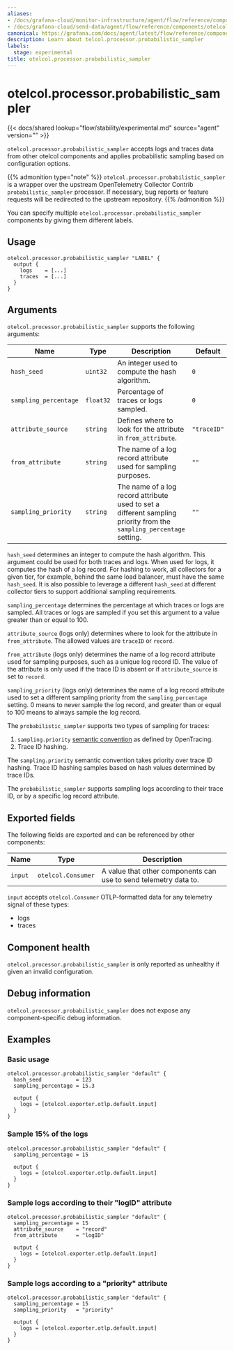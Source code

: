 ```yaml
---
aliases:
- /docs/grafana-cloud/monitor-infrastructure/agent/flow/reference/components/otelcol.processor.probabilistic_sampler/
- /docs/grafana-cloud/send-data/agent/flow/reference/components/otelcol.processor.probabilistic_sampler/
canonical: https://grafana.com/docs/agent/latest/flow/reference/components/otelcol.processor.probabilistic_sampler/
description: Learn about telcol.processor.probabilistic_sampler
labels:
  stage: experimental
title: otelcol.processor.probabilistic_sampler
---
```


# otelcol.processor.probabilistic_sampler

{{< docs/shared lookup="flow/stability/experimental.md" source="agent" version="<AGENT VERSION>" >}}

`otelcol.processor.probabilistic_sampler` accepts logs and traces data from other otelcol components and applies probabilistic sampling based on configuration options.

{{% admonition type="note" %}}
`otelcol.processor.probabilistic_sampler` is a wrapper over the upstream
OpenTelemetry Collector Contrib `probabilistic_sampler` processor. If necessary, 
bug reports or feature requests will be redirected to the upstream repository.
{{% /admonition %}}

You can specify multiple `otelcol.processor.probabilistic_sampler` components by giving them
different labels.

## Usage

```river
otelcol.processor.probabilistic_sampler "LABEL" {
  output {
    logs    = [...]
    traces  = [...]
  }
}
```

## Arguments

`otelcol.processor.probabilistic_sampler` supports the following arguments:

Name | Type      | Description                                                                                                          | Default     | Required
---- |-----------|----------------------------------------------------------------------------------------------------------------------|-------------| --------
`hash_seed`               | `uint32`  | An integer used to compute the hash algorithm.                                                                       | `0`         | no
`sampling_percentage`     | `float32` | Percentage of traces or logs sampled.                                                                                | `0`         | no
`attribute_source`        | `string`  | Defines where to look for the attribute in `from_attribute`.                                                         | `"traceID"` | no
`from_attribute`          | `string`  | The name of a log record attribute used for sampling purposes.                                                       | `""`        | no
`sampling_priority`       | `string`  | The name of a log record attribute used to set a different sampling priority from the `sampling_percentage` setting. | `""`        | no

`hash_seed` determines an integer to compute the hash algorithm. This argument could be used for both traces and logs.
When used for logs, it computes the hash of a log record.
For hashing to work, all collectors for a given tier, for example, behind the same load balancer, must have the same `hash_seed`. 
It is also possible to leverage a different `hash_seed` at different collector tiers to support additional sampling requirements. 

`sampling_percentage` determines the percentage at which traces or logs are sampled. All traces or logs are sampled if you set this argument to a value greater than or equal to 100.

`attribute_source` (logs only) determines where to look for the attribute in `from_attribute`. The allowed values are `traceID` or `record`.  

`from_attribute` (logs only) determines the name of a log record attribute used for sampling purposes, such as a unique log record ID. The value of the attribute is only used if the trace ID is absent or if `attribute_source` is set to `record`.

`sampling_priority` (logs only) determines the name of a log record attribute used to set a different sampling priority from the `sampling_percentage` setting. 0 means to never sample the log record, and greater than or equal to 100 means to always sample the log record.

The `probabilistic_sampler` supports two types of sampling for traces:
1. `sampling.priority` [semantic
   convention](https://github.com/opentracing/specification/blob/master/semantic_conventions.md#span-tags-table) as defined by OpenTracing.
2. Trace ID hashing.

The `sampling.priority` semantic convention takes priority over trace ID hashing.
Trace ID hashing samples based on hash values determined by trace IDs.

The `probabilistic_sampler` supports sampling logs according to their trace ID, or by a specific log record attribute.

## Exported fields

The following fields are exported and can be referenced by other components:

Name | Type | Description
---- | ---- | -----------
`input` | `otelcol.Consumer` | A value that other components can use to send telemetry data to.

`input` accepts `otelcol.Consumer` OTLP-formatted data for any telemetry signal of these types:
* logs
* traces

## Component health

`otelcol.processor.probabilistic_sampler` is only reported as unhealthy if given an invalid
configuration.

## Debug information

`otelcol.processor.probabilistic_sampler` does not expose any component-specific debug
information.

## Examples

### Basic usage

```river
otelcol.processor.probabilistic_sampler "default" {
  hash_seed           = 123
  sampling_percentage = 15.3

  output {
    logs = [otelcol.exporter.otlp.default.input]
  }
}
```

### Sample 15% of the logs

```river
otelcol.processor.probabilistic_sampler "default" {
  sampling_percentage = 15

  output {
    logs = [otelcol.exporter.otlp.default.input]
  }
}
```

### Sample logs according to their "logID" attribute

```river
otelcol.processor.probabilistic_sampler "default" {
  sampling_percentage = 15
  attribute_source    = "record"
  from_attribute      = "logID"

  output {
    logs = [otelcol.exporter.otlp.default.input]
  }
}
```

### Sample logs according to a "priority" attribute 

```river
otelcol.processor.probabilistic_sampler "default" {
  sampling_percentage = 15
  sampling_priority   = "priority"

  output {
    logs = [otelcol.exporter.otlp.default.input]
  }
}
```
<!-- START GENERATED COMPATIBLE COMPONENTS -->

<!-- END GENERATED COMPATIBLE COMPONENTS -->